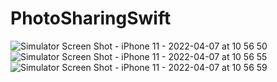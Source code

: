 # PhotoSharingSwift

![Simulator Screen Shot - iPhone 11 - 2022-04-07 at 10 56 50](https://user-images.githubusercontent.com/5539006/162149602-2854f090-210f-432c-8860-60a0c5f5ba88.png)
![Simulator Screen Shot - iPhone 11 - 2022-04-07 at 10 56 55](https://user-images.githubusercontent.com/5539006/162149616-dd367226-28f0-43f7-a487-42f27e7765d7.png)
![Simulator Screen Shot - iPhone 11 - 2022-04-07 at 10 56 59](https://user-images.githubusercontent.com/5539006/162149639-385ae9a3-31b8-4036-91d7-eb531dc4d2ef.png)
